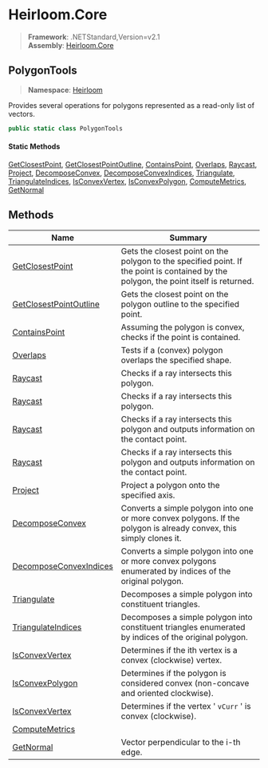 # Heirloom.Core

> **Framework**: .NETStandard,Version=v2.1  
> **Assembly**: [Heirloom.Core][0]  

## PolygonTools

> **Namespace**: [Heirloom][0]  

Provides several operations for polygons represented as a read-only list of vectors.

```cs
public static class PolygonTools
```

#### Static Methods

[GetClosestPoint][1], [GetClosestPointOutline][2], [ContainsPoint][3], [Overlaps][4], [Raycast][5], [Project][6], [DecomposeConvex][7], [DecomposeConvexIndices][8], [Triangulate][9], [TriangulateIndices][10], [IsConvexVertex][11], [IsConvexPolygon][12], [ComputeMetrics][13], [GetNormal][14]

## Methods

| Name                        | Summary                                                                                                                               |
|-----------------------------|---------------------------------------------------------------------------------------------------------------------------------------|
| [GetClosestPoint][1]        | Gets the closest point on the polygon to the specified point. If the point is contained by the polygon, the point itself is returned. |
| [GetClosestPointOutline][2] | Gets the closest point on the polygon outline to the specified point.                                                                 |
| [ContainsPoint][3]          | Assuming the polygon is convex, checks if the point is contained.                                                                     |
| [Overlaps][4]               | Tests if a (convex) polygon overlaps the specified shape.                                                                             |
| [Raycast][5]                | Checks if a ray intersects this polygon.                                                                                              |
| [Raycast][5]                | Checks if a ray intersects this polygon.                                                                                              |
| [Raycast][5]                | Checks if a ray intersects this polygon and outputs information on the contact point.                                                 |
| [Raycast][5]                | Checks if a ray intersects this polygon and outputs information on the contact point.                                                 |
| [Project][6]                | Project a polygon onto the specified axis.                                                                                            |
| [DecomposeConvex][7]        | Converts a simple polygon into one or more convex polygons. If the polygon is already convex, this simply clones it.                  |
| [DecomposeConvexIndices][8] | Converts a simple polygon into one or more convex polygons enumerated by indices of the original polygon.                             |
| [Triangulate][9]            | Decomposes a simple polygon into constituent triangles.                                                                               |
| [TriangulateIndices][10]    | Decomposes a simple polygon into constituent triangles enumerated by indices of the original polygon.                                 |
| [IsConvexVertex][11]        | Determines if the ith vertex is a convex (clockwise) vertex.                                                                          |
| [IsConvexPolygon][12]       | Determines if the polygon is considered convex (non-concave and oriented clockwise).                                                  |
| [IsConvexVertex][11]        | Determines if the vertex ' `vCurr` ' is convex (clockwise).                                                                           |
| [ComputeMetrics][13]        |                                                                                                                                       |
| [GetNormal][14]             | Vector perpendicular to the i-th edge.                                                                                                |

[0]: ../../Heirloom.Core.md
[1]: PolygonTools/GetClosestPoint.md
[2]: PolygonTools/GetClosestPointOutline.md
[3]: PolygonTools/ContainsPoint.md
[4]: PolygonTools/Overlaps.md
[5]: PolygonTools/Raycast.md
[6]: PolygonTools/Project.md
[7]: PolygonTools/DecomposeConvex.md
[8]: PolygonTools/DecomposeConvexIndices.md
[9]: PolygonTools/Triangulate.md
[10]: PolygonTools/TriangulateIndices.md
[11]: PolygonTools/IsConvexVertex.md
[12]: PolygonTools/IsConvexPolygon.md
[13]: PolygonTools/ComputeMetrics.md
[14]: PolygonTools/GetNormal.md
